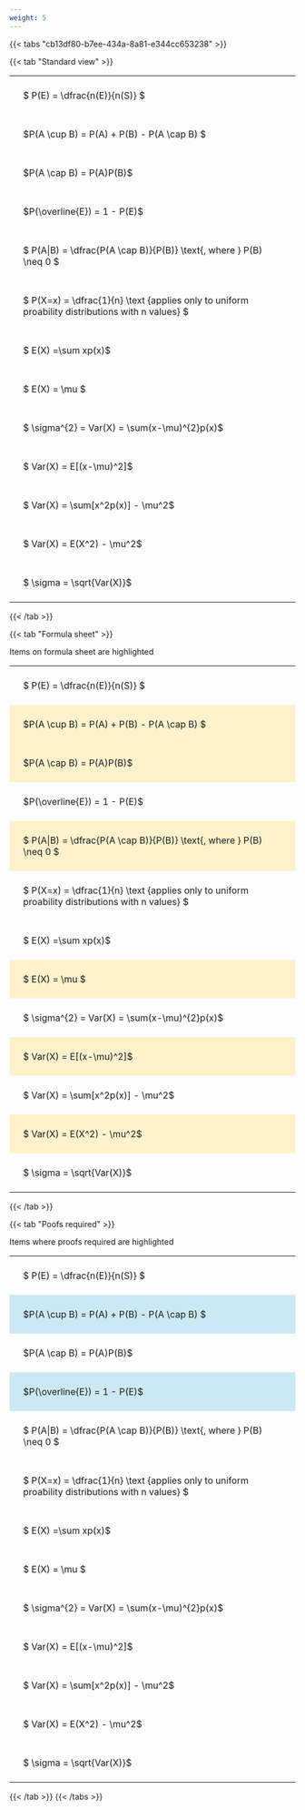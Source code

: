 ```yaml
---
weight: 5
---
```


{{< tabs "cb13df80-b7ee-434a-8a81-e344cc653238" >}}

{{< tab "Standard view" >}}

<style type="text/css">
#T_14cf0 th.col_heading {
  text-align: left;
  font-size: 1em;
}
#T_14cf0 td {
  text-align: left;
  font-size: 1em;
  padding: 1.5em;
}
</style>
<table id="T_14cf0">
  <thead>
  </thead>
  <tbody>
    <tr>
      <td id="T_14cf0_row0_col0" class="data row0 col0" >$ P(E) = \dfrac{n(E)}{n(S)} $</td>
    </tr>
    <tr>
      <td id="T_14cf0_row1_col0" class="data row1 col0" >$P(A \cup B) = P(A) + P(B) - P(A \cap B) $</td>
    </tr>
    <tr>
      <td id="T_14cf0_row2_col0" class="data row2 col0" >$P(A \cap B)  = P(A)P(B)$</td>
    </tr>
    <tr>
      <td id="T_14cf0_row3_col0" class="data row3 col0" >$P(\overline{E}) = 1 - P(E)$</td>
    </tr>
    <tr>
      <td id="T_14cf0_row4_col0" class="data row4 col0" >$ P(A|B) = \dfrac{P(A \cap B)}{P(B)} \text{, where } P(B) \neq 0 $</td>
    </tr>
    <tr>
      <td id="T_14cf0_row5_col0" class="data row5 col0" >$ P(X=x) =  \dfrac{1}{n} 
\text {applies only to uniform proability distributions with n values} $</td>
    </tr>
    <tr>
      <td id="T_14cf0_row6_col0" class="data row6 col0" >$ E(X) =\sum xp(x)$</td>
    </tr>
    <tr>
      <td id="T_14cf0_row7_col0" class="data row7 col0" >$ E(X) = \mu $</td>
    </tr>
    <tr>
      <td id="T_14cf0_row8_col0" class="data row8 col0" >$ \sigma^{2} = Var(X) = \sum(x-\mu)^{2}p(x)$</td>
    </tr>
    <tr>
      <td id="T_14cf0_row9_col0" class="data row9 col0" >$ Var(X) = E[(x-\mu)^2]$</td>
    </tr>
    <tr>
      <td id="T_14cf0_row10_col0" class="data row10 col0" >$ Var(X) = \sum[x^2p(x)] - \mu^2$</td>
    </tr>
    <tr>
      <td id="T_14cf0_row11_col0" class="data row11 col0" >$ Var(X) = E(X^2) - \mu^2$</td>
    </tr>
    <tr>
      <td id="T_14cf0_row12_col0" class="data row12 col0" >$ \sigma = \sqrt{Var(X)}$</td>
    </tr>
  </tbody>
</table>
{{< /tab >}}

{{< tab "Formula sheet" >}}

Items on formula sheet are highlighted 
<br>
<style type="text/css">
#T_8e242 th.col_heading {
  text-align: left;
  font-size: 1em;
}
#T_8e242 td {
  text-align: left;
  font-size: 1em;
  padding: 1.5em;
}
#T_8e242_row0_col0, #T_8e242_row3_col0, #T_8e242_row5_col0, #T_8e242_row6_col0, #T_8e242_row8_col0, #T_8e242_row10_col0, #T_8e242_row12_col0 {
  background-color: rgba(0,0,0,0);
}
#T_8e242_row1_col0, #T_8e242_row2_col0, #T_8e242_row4_col0, #T_8e242_row7_col0, #T_8e242_row9_col0, #T_8e242_row11_col0 {
  background-color: rgba(255,194,10, 0.2);
}
</style>
<table id="T_8e242">
  <thead>
  </thead>
  <tbody>
    <tr>
      <td id="T_8e242_row0_col0" class="data row0 col0" >$ P(E) = \dfrac{n(E)}{n(S)} $</td>
    </tr>
    <tr>
      <td id="T_8e242_row1_col0" class="data row1 col0" >$P(A \cup B) = P(A) + P(B) - P(A \cap B) $</td>
    </tr>
    <tr>
      <td id="T_8e242_row2_col0" class="data row2 col0" >$P(A \cap B)  = P(A)P(B)$</td>
    </tr>
    <tr>
      <td id="T_8e242_row3_col0" class="data row3 col0" >$P(\overline{E}) = 1 - P(E)$</td>
    </tr>
    <tr>
      <td id="T_8e242_row4_col0" class="data row4 col0" >$ P(A|B) = \dfrac{P(A \cap B)}{P(B)} \text{, where } P(B) \neq 0 $</td>
    </tr>
    <tr>
      <td id="T_8e242_row5_col0" class="data row5 col0" >$ P(X=x) =  \dfrac{1}{n} 
\text {applies only to uniform proability distributions with n values} $</td>
    </tr>
    <tr>
      <td id="T_8e242_row6_col0" class="data row6 col0" >$ E(X) =\sum xp(x)$</td>
    </tr>
    <tr>
      <td id="T_8e242_row7_col0" class="data row7 col0" >$ E(X) = \mu $</td>
    </tr>
    <tr>
      <td id="T_8e242_row8_col0" class="data row8 col0" >$ \sigma^{2} = Var(X) = \sum(x-\mu)^{2}p(x)$</td>
    </tr>
    <tr>
      <td id="T_8e242_row9_col0" class="data row9 col0" >$ Var(X) = E[(x-\mu)^2]$</td>
    </tr>
    <tr>
      <td id="T_8e242_row10_col0" class="data row10 col0" >$ Var(X) = \sum[x^2p(x)] - \mu^2$</td>
    </tr>
    <tr>
      <td id="T_8e242_row11_col0" class="data row11 col0" >$ Var(X) = E(X^2) - \mu^2$</td>
    </tr>
    <tr>
      <td id="T_8e242_row12_col0" class="data row12 col0" >$ \sigma = \sqrt{Var(X)}$</td>
    </tr>
  </tbody>
</table>
{{< /tab >}}

{{< tab "Poofs required" >}}

Items where proofs required are highlighted 
<br>
<style type="text/css">
#T_d2e85 th.col_heading {
  text-align: left;
  font-size: 1em;
}
#T_d2e85 td {
  text-align: left;
  font-size: 1em;
  padding: 1.5em;
}
#T_d2e85_row0_col0, #T_d2e85_row2_col0, #T_d2e85_row4_col0, #T_d2e85_row5_col0, #T_d2e85_row6_col0, #T_d2e85_row7_col0, #T_d2e85_row8_col0, #T_d2e85_row9_col0, #T_d2e85_row10_col0, #T_d2e85_row11_col0, #T_d2e85_row12_col0 {
  background-color: rgba(0,0,0,0);
}
#T_d2e85_row1_col0, #T_d2e85_row3_col0 {
  background-color: rgba(0,150,200, 0.2);
}
</style>
<table id="T_d2e85">
  <thead>
  </thead>
  <tbody>
    <tr>
      <td id="T_d2e85_row0_col0" class="data row0 col0" >$ P(E) = \dfrac{n(E)}{n(S)} $</td>
    </tr>
    <tr>
      <td id="T_d2e85_row1_col0" class="data row1 col0" >$P(A \cup B) = P(A) + P(B) - P(A \cap B) $</td>
    </tr>
    <tr>
      <td id="T_d2e85_row2_col0" class="data row2 col0" >$P(A \cap B)  = P(A)P(B)$</td>
    </tr>
    <tr>
      <td id="T_d2e85_row3_col0" class="data row3 col0" >$P(\overline{E}) = 1 - P(E)$</td>
    </tr>
    <tr>
      <td id="T_d2e85_row4_col0" class="data row4 col0" >$ P(A|B) = \dfrac{P(A \cap B)}{P(B)} \text{, where } P(B) \neq 0 $</td>
    </tr>
    <tr>
      <td id="T_d2e85_row5_col0" class="data row5 col0" >$ P(X=x) =  \dfrac{1}{n} 
\text {applies only to uniform proability distributions with n values} $</td>
    </tr>
    <tr>
      <td id="T_d2e85_row6_col0" class="data row6 col0" >$ E(X) =\sum xp(x)$</td>
    </tr>
    <tr>
      <td id="T_d2e85_row7_col0" class="data row7 col0" >$ E(X) = \mu $</td>
    </tr>
    <tr>
      <td id="T_d2e85_row8_col0" class="data row8 col0" >$ \sigma^{2} = Var(X) = \sum(x-\mu)^{2}p(x)$</td>
    </tr>
    <tr>
      <td id="T_d2e85_row9_col0" class="data row9 col0" >$ Var(X) = E[(x-\mu)^2]$</td>
    </tr>
    <tr>
      <td id="T_d2e85_row10_col0" class="data row10 col0" >$ Var(X) = \sum[x^2p(x)] - \mu^2$</td>
    </tr>
    <tr>
      <td id="T_d2e85_row11_col0" class="data row11 col0" >$ Var(X) = E(X^2) - \mu^2$</td>
    </tr>
    <tr>
      <td id="T_d2e85_row12_col0" class="data row12 col0" >$ \sigma = \sqrt{Var(X)}$</td>
    </tr>
  </tbody>
</table>
{{< /tab >}}
{{< /tabs >}}